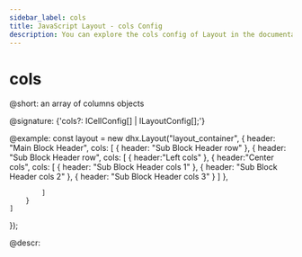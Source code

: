 ```yaml
---
sidebar_label: cols
title: JavaScript Layout - cols Config 
description: You can explore the cols config of Layout in the documentation of the DHTMLX JavaScript UI library. Browse developer guides and API reference, try out code examples and live demos, and download a free 30-day evaluation version of DHTMLX Suite 7.
---
```


# cols

@short: an array of columns objects

@signature: {'cols?: ICellConfig[] | ILayoutConfig[];'}

@example:
const layout = new dhx.Layout("layout_container", {
    header: "Main Block Header",
    cols: [
        {
            header: "Sub Block Header row"
        },
        {
            header: "Sub Block Header row",
            cols: [
                {
                    header:"Left cols"
                },
                {
                    header:"Center cols",
                    cols: [
                        { header: "Sub Block Header cols 1" },
                        { header: "Sub Block Header cols 2" },
                        { header: "Sub Block Header cols 3" }
                    ]
                },
 
            ]
        }
    ]
});

@descr:

[comment]: # (@relatedapi: layout/api/layout_rows_config.md)

[comment]: # (@related: layout/initialization.md#initialize-layout layout/layout_structure.md)
